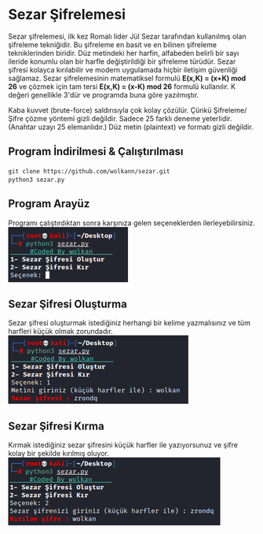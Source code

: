 # Sezar Şifrelemesi
Sezar şifrelemesi, ilk kez Romalı lider Jül Sezar tarafından kullanılmış olan şifreleme tekniğidir. Bu şifreleme en basit ve en bilinen şifreleme tekniklerinden biridir. Düz metindeki her harfin, alfabeden belirli bir sayı ileride konumlu olan bir harfle değiştirildiği bir şifreleme türüdür. Sezar şifresi kolayca kırılabilir ve modern uygulamada hiçbir iletişim güvenliği sağlamaz. Sezar şifrelemesinin matematiksel formulü <strong>E(x,K) = (x+K) mod 26</strong> ve çözmek için tam tersi <strong>E(x,K) = (x-K) mod 26</strong> formulü kullanılır. K değeri genellikle 3'dür ve programda buna göre yazılmıştır.

Kaba kuvvet (brute-force) saldırısıyla çok kolay çözülür. Çünkü Şifreleme/Şifre çözme yöntemi gizli değildir.
Sadece 25 farklı deneme yeterlidir. (Anahtar uzayı 25 elemanlıdır.)
Düz metin (plaintext) ve formatı gizli değildir.

## Program İndirilmesi & Çalıştırılması
`git clone https://github.com/wolkann/sezar.git`<br>
`python3 sezar.py`

## Program Arayüz
Programı çalıştırdıktan sonra karşınıza gelen seçeneklerden ilerleyebilirsiniz.<br>
<img src="/img/arauz.png"/>

## Sezar Şifresi Oluşturma
Sezar şifresi oluşturmak istediğiniz herhangi bir kelime yazmalısınız ve tüm harfleri küçük olmak zorundadır.
<img src="/img/1.png"/>

## Sezar Şifresi Kırma
Kırmak istediğiniz sezar şifresini küçük harfler ile yazıyorsunuz ve şifre kolay bir şekilde kırılmış oluyor.
<img src="/img/2.png"/>
